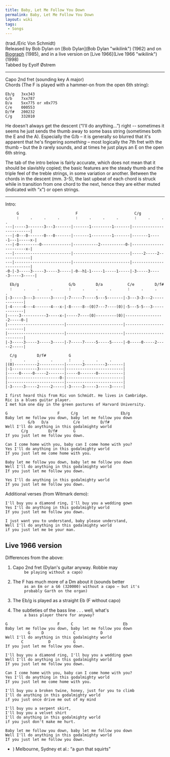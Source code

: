 ```yaml
---
title: Baby, Let Me Follow You Down
permalink: Baby, Let Me Follow You Down
layout: wiki
tags:
 - Songs
---
```


(trad./Eric Von Schmidt)  
Released by Bob Dylan on [Bob Dylan](Bob Dylan "wikilink") (1962) and on
[Biograph](Biograph "wikilink") (1985), and in a live version on [Live
1966](Live 1966 "wikilink") (1998)  
Tabbed by Eyolf Østrem

* * * * *

Capo 2nd fret (sounding key A major)  
 Chords (The F is played with a hammer-on from the open 6th string):

    Eb/g   3xx343
    G/b    7xx787
    D/a    5xx775 or x0x775
    C/e    000553
    D/f#   200232
    C/g    332010

He doesn't always get the descent (“I'll do anything...”) right --
sometimes it seems he just sends the thumb away to some bass string
(sometimes both the E and the A). Especially the G/b – it is generally
so blurred that it's apparent that he's fingering *something* – most
logically the 7th fret with the thumb – but the *b* rarely sounds, and
at times he just plays an E on the open 6th string.

The tab of the intro below is fairly accurate, which does not mean that
it should be slavishly copied; the basic features are the steady thumb
and the triple feel of the treble strings, in some variation or another.
Between the chords in the descent (mm. 3-5), the last upbeat of each
chord is struck while in transition from one chord to the next, hence
they are either muted (indicated with “x”) or open strings.

* * * * *

Intro:

         G                         F                         C/g
         :     .     .     .       :     .     .     .       :     .     .     .
    ---|-----3-------3---3-------|-------1---------1-------|-------------------------|
    ---|-0---0-------0---0-------|-------1---------1-------|-------1-----1---1-----x-|
    ---|-0---------0-------------|-----------2-----------0-|-----------------------x-|
    ---|-------------------------|-------------------------|-----2-----2-------------|
    ---|-------------------------|-------------------------|-------------------------|
    -0-|-3-----3-----3-----3-----|-0--h1-1-----1-----1-----|-3-----3-----3-----3-----|

      Eb/g                      G/b         D/a           C/e         D/f#
      :     .     .     .       :     .     .     .       :     .     .     .
    |-3-----3---3-------3-----|-7-----7-----5---5-------|-3---3-3---2-------------|
    |-4-----4---4-------4---x-|-8-----8--(0)7---7----(0)|-5---5-5---3-------------|
    |-----3-----------3-----x-|-----7----(0)---------(0)|-----------------2-----0-|
    |-------------------------|-------------------------|-------------------------|
    |-------------------------|-------------------------|-------------------------|
    |-3-----3-----3-----3-----|-7-----7-----5-----5-----|-0-----0-----2-----2-----|

      C/g         D/f#          G
      :     .     .     .       :     .     .     .
    |(0)----------2-----------|-------3---------3-------|
    |-1-----------3-----------|-------------------------|
    |-----0-----0-----2-------|-----0-------0-----------|
    |-----------------------0-|-------------------------|
    |-------------------------|-------------------------|
    |-3-----3-----2-----2-----|-3-----3-----3-----3-----|

    I first heard this from Ric von Schmidt. He lives in Cambridge.
    Ric is a blues guitar player.
    I met him one day in the green pastures of Harvard University.

    G                      F     C/g                   Eb/g
    Baby let me follow you down, baby let me follow you down
              G/b   D/a           C/e         D/f#
    Well I'll do anything in this godalmighty world
           C/g         D/f#       G
    If you just let me follow you down.

    Can I come home with you, baby can I come home with you?
    Yes I'll do anything in this godalmighty world
    If you just let me come home with you.

    Baby let me follow you down, baby let me follow you down
    Well I'll do anything in this godalmighty world
    If you just let me follow you down.

    Yes I'll do anything in this godalmighty world
    If you just let me follow you down.

Additional verses (from Witmark demo):

    I'll buy you a diamond ring, I'll buy you a wedding gown
    Yes I'll do anything in this godalmighty world
    If you just let me follow you down.

    I just want you to understand, baby please understand,
    Well I'll do anything in this godalmighty world
    if you just let me be your man.

<h2 class="songversion">
Live 1966 version

</h2>
Differences from the above:

1.  Capo 2nd fret (Dylan's guitar anyway. Robbie may
    `     be playing without a capo)`

2.  The F has much more of a Dm about it (sounds better
    `     as an Em or a G6 (320000) without a capo – but it's`  
    `     probably Garth on the organ)`

3.  The Eb/g is played as a straight Eb (F without capo)
4.  The subtleties of the bass line . . . well, what's
    `     a bass player there for anyway?`

<!-- -->

    G                      F     C                      Eb
    Baby let me follow you down, baby let me follow you down
              G     D             C           D
    Well I'll do anything in this godalmighty world
           C           D          G
    If you just let me follow you down.

    I'll buy you a diamond ring, I'll buy you a wedding gown
    Well I'll do anything in this godalmighty world
    If you just let me follow you down.

    Can I come home with you, baby can I come home with you?
    Yes I'll do anything in this godalmighty world
    If you just let me come home with you.

    I'll buy you a broken twine, honey, just for you to climb
    I'll do anything in this godalmighty world
    if you just once drive me out of my mind

    I'll buy you a serpent skirt,
    I'll buy you a velvet shirt
    I'll do anything in this godalmighty world
    if you just don't make me hurt.

    Baby let me follow you down, baby let me follow you down
    Well I'll do anything in this godalmighty world
    If you just let me follow you down.

-   ) Melbourne, Sydney et al.: “a gun that squirts”

